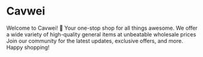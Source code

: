# Cavwei
Welcome to Cavwei! 🌟 Your one-stop shop for all things awesome. We offer a wide variety of high-quality general items at unbeatable wholesale prices  Join our community for the latest updates, exclusive offers, and more. Happy shopping!
